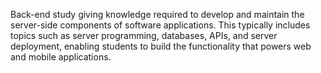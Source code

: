 Back-end study giving knowledge required to develop and maintain the server-side components of software applications. This typically includes topics such as server programming, databases, APIs, and server deployment, enabling students to build the functionality that powers web and mobile applications.
